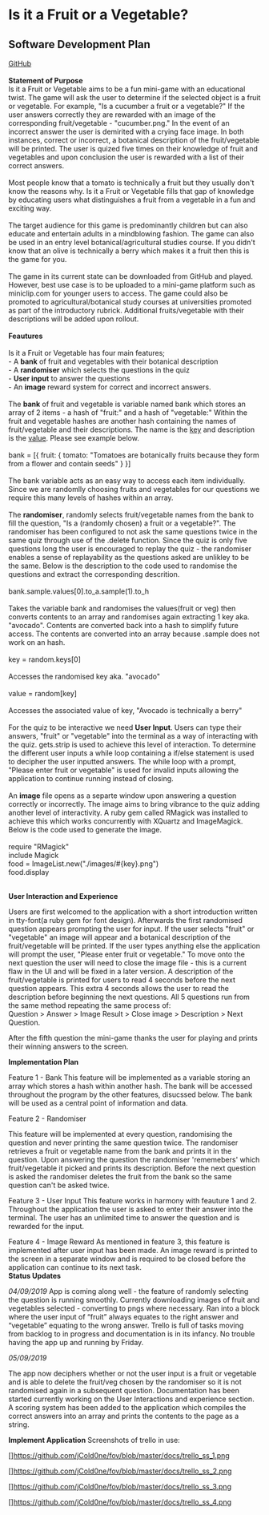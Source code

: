 <!DOCTYPE html>
<html>

<head>
<h1> Is it a Fruit or a Vegetable? <br></h1>
<h2> Software Development Plan </h2>
<a href="https://github.com/jCold0ne/fov">GitHub</a>
<br>
</head>

<body>
<br>
<b> Statement of Purpose <br></b>
    Is it a Fruit or Vegetable aims to be a fun mini-game with an educational twist. The game will ask the user to determine if the selected object is a fruit or vegetable. For example, "Is a cucumber a fruit or a vegetable?" If the user answers correctly they are rewarded with an image of the corresponding fruit/vegetable - "cucumber.png." In the event of an incorrect answer the user is demirited with a crying face image. In both instances, correct or incorrect, a botanical description of the fruit/vegetable will be printed. The user is quized five times on their knowledge of fruit and vegetables and upon conclusion the user is rewarded with a list of their correct answers.<br>
    <br>
    Most people know that a tomato is technically a fruit but they usually don't know the reasons why. Is it a Fruit or Vegetable fills that gap of knowledge by educating users what distinguishes a fruit from a vegetable in a fun and exciting way. <br>
    <br>
    The target audience for this game is predominantly children but can also educate and entertain adults in a mindblowing fashion. The game can also be used in an entry level botanical/agricultural studies course. If you didn't know that an olive is technically a berry which makes it a fruit then this is the game for you. 
    <br>
    <br>
    The game in its current state can be downloaded from GitHub and played. However, best use case is to be uploaded to a mini-game platform such as miniclip.com for younger users to access. The game could also be promoted to agricultural/botanical study courses at universities promoted as part of the introductory rubrick. Additional fruits/vegetable with their descriptions will be added upon rollout.   
    <br>
    <br>
<b> Feautures </b>
    <br>
    <br>
    Is it a Fruit or Vegetable has four main features; <br>
    - A <b>bank</b> of fruit and vegetables with their botanical description
    <br>
    - A <b>randomiser</b> which selects the questions in the quiz  
    <br>
    - <b> User input</b> to answer the questions 
    <br>
    -  An <b>image</b> reward system for correct and incorrect answers.
    <br>
    <br>
The <b>bank</b> of fruit and vegetable is variable named bank which stores an array of 2 items - a hash of "fruit:" and a hash of "vegetable:" Within the fruit and vegetable hashes are another hash containing the names of fruit/vegetable and their descriptions. The name is the <u>key</u> and description is the <u>value</u>. Please see example below. 
<br>
<br>
bank = [{
    fruit: {
        tomato: "Tomatoes are botanically fruits because they form from a flower and contain seeds" 
    }
}]
<br>
<br>
The bank variable acts as an easy way to access each item individually. Since we are randomlly choosing fruits and vegetables for our questions we require this many levels of hashes within an array.
<br>
<br>
The <b>randomiser</b>, randomly selects fruit/vegetable names from the bank to fill the question, "Is a (randomly chosen) a fruit or a vegetable?". The randomiser has been configured to not ask the same questions twice in the same quiz through use of the .delete function. Since the quiz is only five questions long the user is encouraged to replay the quiz - the randomiser enables a sense of replayability as the questions asked are unlikley to be the same. Below is the description to the code used to randomise the questions and extract the corresponding descrition.
<br>
<br>
bank.sample.values[0].to_a.sample(1).to_h 
<br>
<br>
Takes the variable bank and randomises the values(fruit or veg) then converts contents to an array and randomises again extracting 1 key aka. "avocado". Contents are converted back into a hash to simplify future access.
The contents are converted into an array because .sample does not work on an hash. 
<br>
<br>
key = random.keys[0]
<br>
<br>
Accesses the randomised key aka. "avocado"
<br>
<br> 
value = random[key] 
<br>
<br>
Accesses the associated value of key, "Avocado is technically a berry"
<br>
<br>
For the quiz to be interactive we need <b>User Input</b>. Users can type their answers, "fruit" or "vegetable" into the terminal as a way of interacting with the quiz. gets.strip is used to achieve this level of interaction. To determine the different user inputs a while loop containing a if/else statement is used to decipher the user inputted answers. The while loop with a prompt, "Please enter fruit or vegetable" is used for invalid inputs allowing the application to continue running instead of closing.
<br>
<br>
An <b>image</b> file opens as a separte window upon answering a question correctly or incorrectly. The image aims to bring vibrance to the quiz adding another level of interactivity. A ruby gem called RMagick was installed to achieve this which works concurrently with XQuartz and ImageMagick. Below is the code used to generate the image.
<br>
<br>
require "RMagick" <br>
include Magick <br>
    food = ImageList.new("./images/#{key}.png")<br>
    food.display<br>
<br>

<b>User Interaction and Experience</b>

Users are first welcomed to the application with a short introduction written in tty-font(a ruby gem for font design). Afterwards the first randomised question appears prompting the user for input. If the user selects "fruit" or "vegetable" an image will appear and a botanical description of the fruit/vegetable will be printed. If the user types anything else the application will prompt the user, "Please enter fruit or vegetable." To move onto the next question the user will need to close the image file - this is a current flaw in the UI and will be fixed in a later version. A description of the fruit/vegetable is printed for users to read 4 seconds before the next question appears. This extra 4 seconds allows the user to read the description before beginning the next questions. All 5 questions run from the same method repeating the same process of: <br>
Question > Answer > Image Result > Close image > Description > Next Question. 

After the fifth question the mini-game thanks the user for playing and prints their winning answers to the screen.

<b>Implementation Plan</b>

Feature 1 - Bank
This feature will be implemented as a variable storing an array which stores a hash within another hash. The bank will be accessed throughout the program by the other features, disucssed below. The bank will be used as a central point of information and data. 

Feature 2 - Randomiser

This feature will be implemented at every question, randomising the question and never printing the same question twice. The randomiser retrieves a fruit or vegetable name from the bank and prints it in the question. Upon answering the question the randomiser 'rememebers' which fruit/vegetable it picked and prints its description. Before the next question is asked the randomiser deletes the fruit from the bank so the same question can't be asked twice. 

Feature 3 - User Input
This feature works in harmony with feauture 1 and 2. Throughout the application the user is asked to enter their answer into the terminal. The user has an unlimited time to answer the question and is rewarded for the input.

Feature 4 - Image Reward
As mentioned in feature 3, this feature is implemented after user input has been made. An image reward is printed to the screen in a separate window and is required to be closed before the application can continue to its next task. 
<br>
<b>Status Updates</b>

<i>04/09/2019</i>
App is coming along well - the feature of randomly selecting the question is running smoothly. Currently downloading images of  fruit and vegetables selected - converting to pngs where necessary. Ran into a block where the user input of “fruit” always equates to the right answer and “vegetable” equating to the wrong answer. Trello is full of tasks moving from backlog to in progress and documentation is in its infancy. No trouble having the app up and running by Friday. 

<i>05/09/2019</i>

The app now deciphers whether or not the user input is a fruit or vegetable and is able to delete the fruit/veg chosen by the randomiser so it is not randomised again in a subsequent question. Documentation has been started currently working on the User Interactions and experience section. A scoring system has been added to the application which compiles the correct answers into an array and prints the contents to the page as a string. 

<b>Implement Application</b>
Screenshots of trello in use:

[]https://github.com/jCold0ne/fov/blob/master/docs/trello_ss_1.png

[]https://github.com/jCold0ne/fov/blob/master/docs/trello_ss_2.png

[]https://github.com/jCold0ne/fov/blob/master/docs/trello_ss_3.png  

[]https://github.com/jCold0ne/fov/blob/master/docs/trello_ss_4.png  
   
</body>
</html>
